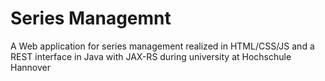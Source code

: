 # Series Managemnt
A Web application for series management realized in HTML/CSS/JS and a REST interface in Java with JAX-RS during university at Hochschule Hannover
